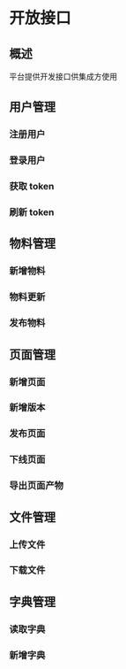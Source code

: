 # 开放接口

## 概述

平台提供开发接口供集成方使用

## 用户管理

### 注册用户

### 登录用户

### 获取 token

### 刷新 token


## 物料管理

### 新增物料

### 物料更新

### 发布物料

## 页面管理

### 新增页面

### 新增版本

### 发布页面

### 下线页面

### 导出页面产物

## 文件管理

### 上传文件

### 下载文件

## 字典管理

### 读取字典

### 新增字典

